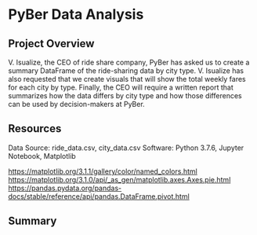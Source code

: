 # PyBer Data Analysis

## Project Overview 

V. Isualize, the CEO of ride share company, PyBer has asked us to create a summary DataFrame of the ride-sharing data by city type. V. Isualize has also requested that we create visuals that will show the total weekly fares for each city by type. Finally, the CEO will require a written report that summarizes how the data differs by city type and how those differences can be used by decision-makers at PyBer.

## Resources 

Data Source: ride_data.csv, city_data.csv
Software: Python 3.7.6, Jupyter Notebook, Matplotlib

https://matplotlib.org/3.1.1/gallery/color/named_colors.html
https://matplotlib.org/3.1.0/api/_as_gen/matplotlib.axes.Axes.pie.html
https://pandas.pydata.org/pandas-docs/stable/reference/api/pandas.DataFrame.pivot.html

## Summary 



